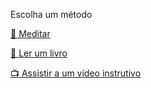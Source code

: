 Escolha um método

[🧘 Meditar](1-1A.md)

[📖 Ler um livro](1-1B.md)

[📺 Assistir a um vídeo instrutivo](1-1C.md)
